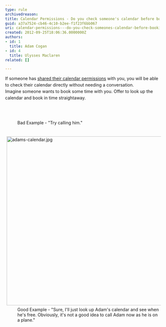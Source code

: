 ```yaml
---
type: rule
archivedreason: 
title: Calendar Permissions - Do you check someone's calendar before booking an appointment?
guid: a37a7524-cb46-4c10-b2ee-f1f23f6bb067
uri: calendar-permissions---do-you-check-someones-calendar-before-booking-an-appointment
created: 2012-09-25T18:06:36.0000000Z
authors:
- id: 1
  title: Adam Cogan
- id: 4
  title: Ulysses Maclaren
related: []

---
```



<p><span style="line-height&#58;20.8px;">If someone has <a href="/_layouts/15/FIXUPREDIRECT.ASPX?WebId=3dfc0e07-e23a-4cbb-aac2-e778b71166a2&amp;TermSetId=07da3ddf-0924-4cd2-a6d4-a4809ae20160&amp;TermId=86a7e3f1-964a-47bc-ba84-d28bd42d3df4">shared their&#160;calendar permissions</a>​&#160;with you, you will be able to check their calendar directly without needing a conversation.<br>​​​Imagine someone </span><span style="line-height&#58;20.8px;">wants to book some time with you. Offer to look up the calendar and book in time straightaway.</span>​</p>
<br><excerpt class='endintro'></excerpt><br>
<dl class="bad">
                    <dd>Bad Example -&#160;&quot;Try calling him.&quot;<br>​<br></dd></dl>
                <dl class="good">
                    <dt><img src="/PublishingImages/adams-calendar.jpg" alt="adams-calendar.jpg" style="margin&#58;5px;width&#58;550px;" /><br></dt>
                    <dd>
                        Good Example -&#160;&quot;Sure, I'll just look up Adam's calendar and see when he's free. Obviously, it's not a good idea to call Adam now as he is on a plane.&quot;<br><br></dd></dl>



